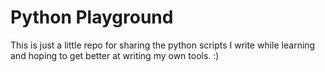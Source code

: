 # Python Playground

This is just a little repo for sharing the python scripts I write while learning and hoping to get better at writing my own tools. :)
